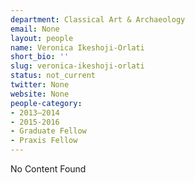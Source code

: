 ```yaml
---
department: Classical Art & Archaeology
email: None
layout: people
name: Veronica Ikeshoji-Orlati
short_bio: ''
slug: veronica-ikeshoji-orlati
status: not_current
twitter: None
website: None
people-category:
- 2013–2014
- 2015-2016
- Graduate Fellow
- Praxis Fellow
---
```


No Content Found
